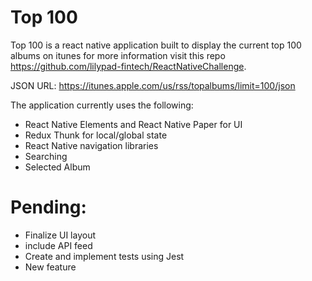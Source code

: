 # Top 100
Top 100 is a react native application built to display the current top 100 albums on itunes for more information visit this repo https://github.com/lilypad-fintech/ReactNativeChallenge.

JSON URL: https://itunes.apple.com/us/rss/topalbums/limit=100/json

The application currently uses the following:

- React Native Elements and React Native Paper for UI
- Redux Thunk for local/global state
- React Native navigation libraries
- Searching
- Selected Album

# Pending:
- Finalize UI layout
- include API feed
- Create and implement tests using Jest
- New feature
